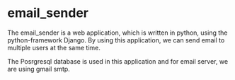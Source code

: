 # email_sender

The email_sender is a web application, which is written in python, using the python-framework Django. By using this application, we can send email to multiple users at the same time.

The Posrgresql database is used in this application and for email server, we are using gmail smtp. 
